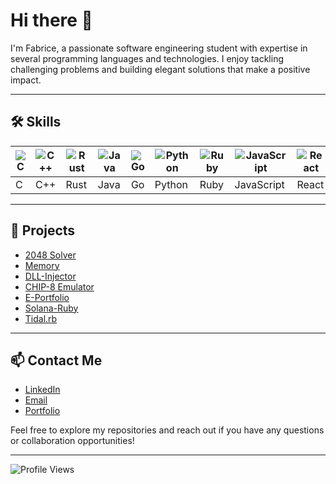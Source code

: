 # Hi there 👋

I'm Fabrice, a passionate software engineering student with expertise in several programming languages and technologies. I enjoy tackling challenging problems and building elegant solutions that make a positive impact.

---

## 🛠 Skills

| ![C](https://img.shields.io/badge/-C-00599C?style=flat-square&logo=C&logoColor=white) | ![C++](https://img.shields.io/badge/-C++-00599C?style=flat-square&logo=c%2B%2B&logoColor=white) | ![Rust](https://img.shields.io/badge/-Rust-000000?style=flat-square&logo=rust&logoColor=white) | ![Java](https://img.shields.io/badge/Java-%23ED8B00.svg?logo=openjdk&logoColor=white) | ![Go](https://img.shields.io/badge/-Go-00ADD8?style=flat-square&logo=go&logoColor=white) |  ![Python](https://img.shields.io/badge/-Python-3776AB?style=flat-square&logo=python&logoColor=white) | ![Ruby](https://img.shields.io/badge/-Ruby-CC342D?style=flat-square&logo=ruby&logoColor=white) |  ![JavaScript](https://img.shields.io/badge/-JavaScript-F7DF1E?style=flat-square&logo=javascript&logoColor=black) | ![React](https://img.shields.io/badge/-React-61DAFB?style=flat-square&logo=react&logoColor=black) | ![Dart](https://img.shields.io/badge/-Dart-0175C2?style=flat-square&logo=dart&logoColor=white) | ![Flutter](https://img.shields.io/badge/-Flutter-02569B?style=flat-square&logo=flutter&logoColor=white) | 
|---|---|---|---|---|---|---|---|---|---|---|
| C | C++ | Rust | Java | Go | Python | Ruby | JavaScript | React | Dart | Flutter |

---

## 📂 Projects

- [2048 Solver](https://github.com/fabricerenard12/2048-Solver-but-better)
- [Memory](https://github.com/fabricerenard12/memory)
- [DLL-Injector](https://github.com/fabricerenard12/injector)
- [CHIP-8 Emulator](https://github.com/fabricerenard12/chip8-emu)
- [E-Portfolio](https://github.com/fabricerenard12/eportfolio)
- [Solana-Ruby](https://github.com/fabricerenard12/solana-ruby)
- [Tidal.rb](https://github.com/fabricerenard12/tidal.rb)

---

## 📫 Contact Me

- [LinkedIn](https://www.linkedin.com/in/fabrice-renard-94b366204/)
- [Email](mailto:fabrice.renard12@outlook.com)
- [Portfolio](https://fabricerenard.vercel.app/)

Feel free to explore my repositories and reach out if you have any questions or collaboration opportunities!

---

![Profile Views](https://komarev.com/ghpvc/?username=fabricerenard12&style=flat-square)
